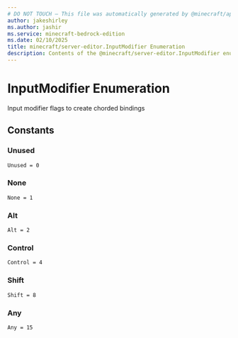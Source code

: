 ```yaml
---
# DO NOT TOUCH — This file was automatically generated by @minecraft/api-docs-generator, to report problems file an issue at https://github.com/Mojang/minecraft-scripting-libraries
author: jakeshirley
ms.author: jashir
ms.service: minecraft-bedrock-edition
ms.date: 02/10/2025
title: minecraft/server-editor.InputModifier Enumeration
description: Contents of the @minecraft/server-editor.InputModifier enumeration.
---
```

# InputModifier Enumeration

Input modifier flags to create chorded bindings

## Constants
### **Unused**
`Unused = 0`
### **None**
`None = 1`
### **Alt**
`Alt = 2`
### **Control**
`Control = 4`
### **Shift**
`Shift = 8`
### **Any**
`Any = 15`

